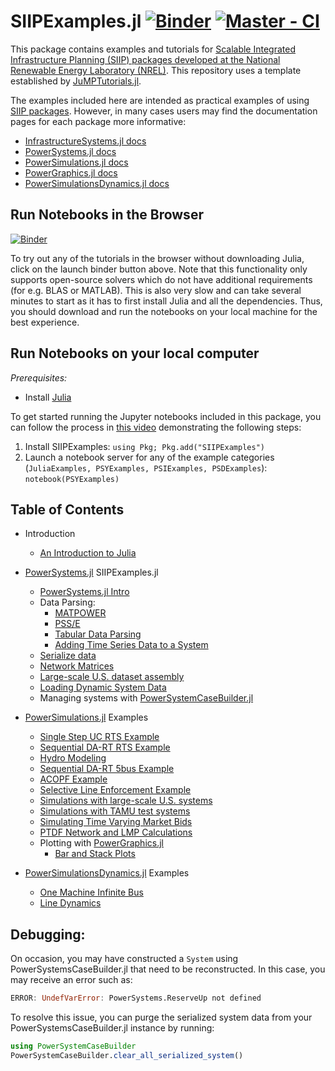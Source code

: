 # SIIPExamples.jl [![Binder](https://mybinder.org/badge_logo.svg)](https://mybinder.org/v2/gh/NREL-SIIP/SIIPExamples.jl/master) [![Master - CI](https://github.com/NREL-SIIP/PowerSystems.jl/workflows/Master%20-%20CI/badge.svg)](https://github.com/NREL-SIIP/PowerSystems.jl/actions/workflows/master-tests.yml)

This package contains examples and tutorials for [Scalable Integrated Infrastructure Planning (SIIP) packages developed at the National Renewable Energy Laboratory (NREL)](https://www.nrel.gov/analysis/siip.html). This repository uses a template established by [JuMPTutorials.jl](https://github.com/JuliaOpt/JuMPTutorials.jl).

The examples included here are intended as practical examples of using [SIIP packages](https://github.com/nrel-siip). However,
in many cases users may find the documentation pages for each package more informative:

- [InfrastructureSystems.jl docs](https://nrel-siip.github.io/InfrastructureSystems.jl/stable/)
- [PowerSystems.jl docs](https://nrel-siip.github.io/PowerSystems.jl/stable/)
- [PowerSimulations.jl docs](https://nrel-siip.github.io/PowerSimulations.jl/latest/)
- [PowerGraphics.jl docs](https://nrel-siip.github.io/PowerGraphics.jl/latest/)
- [PowerSimulationsDynamics.jl docs](https://nrel-siip.github.io/PowerSimulationsDynamics.jl/stable/)

## Run Notebooks in the Browser

[![Binder](https://mybinder.org/badge_logo.svg)](https://mybinder.org/v2/gh/NREL-SIIP/SIIPExamples.jl/notebook)

To try out any of the tutorials in the browser without downloading Julia, click on the launch binder button above. Note that this functionality only supports open-source solvers which do not have additional requirements (for e.g. BLAS or MATLAB). This is also very slow and can take several minutes to start as it has to first install Julia and all the dependencies. Thus, you should download and run the notebooks on your local machine for the best experience.

## Run Notebooks on your local computer

_Prerequisites:_

- Install [Julia](https://julialang.org)

To get started running the Jupyter notebooks included in this package, you can follow the process in [this video](https://www.youtube.com/watch?v=n1NvcnLczJ8&feature=youtu.be) demonstrating the following steps:

1. Install SIIPExamples: `using Pkg; Pkg.add("SIIPExamples")`
2. Launch a notebook server for any of the example categories (`JuliaExamples, PSYExamples, PSIExamples, PSDExamples`): `notebook(PSYExamples)`

## Table of Contents

- Introduction

  - [An Introduction to Julia](https://nbviewer.jupyter.org/github/nrel-siip/SIIPExamples.jl/blob/notebook/1_introduction/an_introduction_to_julia.ipynb)

- [PowerSystems.jl](https://github.com/NREL-SIIP/PowerSystems.jl) SIIPExamples.jl
  - [PowerSystems.jl Intro](https://nbviewer.jupyter.org/github/NREL-SIIP/SIIPExamples.jl/blob/notebook/2_PowerSystems_examples/01_PowerSystems_intro.ipynb)
  - Data Parsing:
    - [MATPOWER](https://nbviewer.jupyter.org/github/NREL-SIIP/SIIPExamples.jl/blob/notebook/2_PowerSystems_examples/02_parse_matpower.ipynb)
    - [PSS/E](https://nbviewer.jupyter.org/github/NREL-SIIP/SIIPExamples.jl/blob/notebook/2_PowerSystems_examples/03_parse_psse.ipynb)
    - [Tabular Data Parsing](https://nbviewer.jupyter.org/github/NREL-SIIP/SIIPExamples.jl/blob/notebook/2_PowerSystems_examples/04_parse_tabulardata.ipynb)
    - [Adding Time Series Data to a System](https://nbviewer.jupyter.org/github/NREL-SIIP/SIIPExamples.jl/blob/notebook/2_PowerSystems_examples/05_add_forecasts.ipynb)
  - [Serialize data](https://nbviewer.jupyter.org/github/NREL-SIIP/SIIPExamples.jl/blob/notebook/2_PowerSystems_examples/06_serialize_data.ipynb)
  - [Network Matrices](https://nbviewer.jupyter.org/github/NREL-SIIP/SIIPExamples.jl/blob/notebook/2_PowerSystems_examples/07_network_matrices.ipynb)
  - [Large-scale U.S. dataset assembly](https://nbviewer.jupyter.org/github/NREL-SIIP/SIIPExamples.jl/blob/notebook/2_PowerSystems_examples/08_US_system.ipynb)
  - [Loading Dynamic System Data](https://nbviewer.jupyter.org/github/NREL-SIIP/SIIPExamples.jl/blob/notebook/2_PowerSystems_examples/09_loading_dynamic_systems_data.ipynb)
  - Managing systems with [PowerSystemCaseBuilder.jl](https://nbviewer.jupyter.org/github/NREL-SIIP/SIIPExamples.jl/blob/notebook/2_PowerSystems_examples/10_PowerSystemCaseBuilder.ipynb)
- [PowerSimulations.jl](https://github.com/NREL-SIIP/PowerSimulations.jl) Examples
  - [Single Step UC RTS Example](https://nbviewer.jupyter.org/github/NREL-SIIP/SIIPExamples.jl/blob/notebook/3_PowerSimulations_examples/01_operations_problems.ipynb)
  - [Sequential DA-RT RTS Example](https://nbviewer.jupyter.org/github/NREL-SIIP/SIIPExamples.jl/blob/notebook/3_PowerSimulations_examples/02_sequential_simulations.ipynb)
  - [Hydro Modeling](https://nbviewer.jupyter.org/github/NREL-SIIP/SIIPExamples.jl/blob/notebook/3_PowerSimulations_examples/05_hydropower_simulation.ipynb)
  - [Sequential DA-RT 5bus Example](https://nbviewer.jupyter.org/github/NREL-SIIP/SIIPExamples.jl/blob/notebook/3_PowerSimulations_examples/03_5_bus_mkt_simulation.ipynb)
  - [ACOPF Example](https://nbviewer.jupyter.org/github/NREL-SIIP/SIIPExamples.jl/blob/notebook/3_PowerSimulations_examples/06_ACOPF.ipynb)
  - [Selective Line Enforcement Example](https://nbviewer.jupyter.org/github/NREL-SIIP/SIIPExamples.jl/blob/notebook/3_PowerSimulations_examples/07_selective_network_constraints.ipynb)
  - [Simulations with large-scale U.S. systems](https://nbviewer.jupyter.org/github/NREL-SIIP/SIIPExamples.jl/blob/notebook/3_PowerSimulations_examples/08_US-system-simulations.ipynb)
  - [Simulations with TAMU test systems](https://nbviewer.jupyter.org/github/NREL-SIIP/SIIPExamples.jl/blob/notebook/3_PowerSimulations_examples/09_tamu_simulation.ipynb)
  - [Simulating Time Varying Market Bids](https://nbviewer.jupyter.org/github/NREL-SIIP/SIIPExamples.jl/blob/notebook/3_PowerSimulations_examples/10_market_bid_cost.ipynb)
  - [PTDF Network and LMP Calculations](https://nbviewer.jupyter.org/github/NREL-SIIP/SIIPExamples.jl/blob/notebook/3_PowerSimulations_examples/11_PTDF.ipynb)
  - Plotting with [PowerGraphics.jl](https://github.com/NREL-SIIP/PowerGraphics.jl)
    - [Bar and Stack Plots](https://nbviewer.jupyter.org/github/NREL-SIIP/SIIPExamples.jl/blob/notebook/3_PowerSimulations_examples/04_bar_stack_plots.ipynb)
- [PowerSimulationsDynamics.jl](https://github.com/NREL-SIIP/PowerSimulationsDynamics.jl) Examples
  - [One Machine Infinite Bus](https://nbviewer.jupyter.org/github/NREL-SIIP/SIIPExamples.jl/blob/notebook/4_PowerSimulationsDynamics_examples/01_omib.ipynb)
  - [Line Dynamics](https://nbviewer.jupyter.org/github/NREL-SIIP/SIIPExamples.jl/blob/notebook/4_PowerSimulationsDynamics_examples/02_line_dynamics.ipynb)

## Debugging:

On occasion, you may have constructed a `System` using PowerSystemsCaseBuilder.jl that need
to be reconstructed. In this case, you may receive an error such as:

```julia
ERROR: UndefVarError: PowerSystems.ReserveUp not defined
```

To resolve this issue, you can purge the serialized system data from your
PowerSystemsCaseBuilder.jl instance by running:

```julia
using PowerSystemCaseBuilder
PowerSystemCaseBuilder.clear_all_serialized_system()
```
